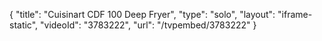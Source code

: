 {
    "title": "Cuisinart CDF 100 Deep Fryer",
    "type": "solo",
    "layout": "iframe-static",
    "videoId": "3783222",
    "url": "\/tvpembed\/3783222"
}